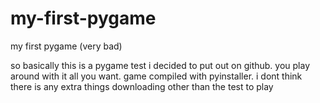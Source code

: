 # my-first-pygame
my first pygame (very bad)









so basically this is a pygame test i decided to put out on github. 
you play around with it all you want. 
game compiled with pyinstaller. 
i dont think there is any extra things downloading other than the test to play
